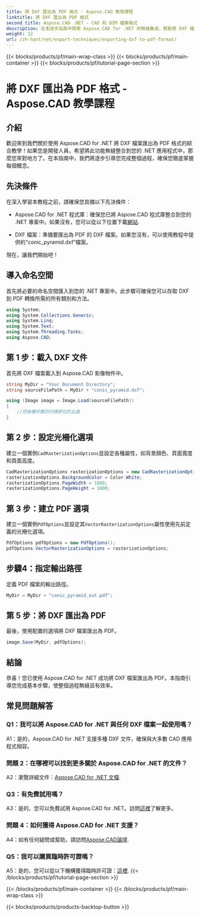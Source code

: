 ```yaml
---
title: 將 DXF 匯出為 PDF 格式 - Aspose.CAD 教學課程
linktitle: 將 DXF 匯出為 PDF 格式
second_title: Aspose.CAD .NET - CAD 和 BIM 檔案格式
description: 在本逐步指南中探索 Aspose.CAD for .NET 的無縫集成，輕鬆將 DXF 檔案匯出為 PDF。
weight: 12
url: /zh-hant/net/export-techniques/exporting-dxf-to-pdf-format/
---
```


{{< blocks/products/pf/main-wrap-class >}}
{{< blocks/products/pf/main-container >}}
{{< blocks/products/pf/tutorial-page-section >}}

# 將 DXF 匯出為 PDF 格式 - Aspose.CAD 教學課程

## 介紹

歡迎來到我們關於使用 Aspose.CAD for .NET 將 DXF 檔案匯出為 PDF 格式的綜合教學！如果您是開發人員，希望將此功能無縫整合到您的 .NET 應用程式中，那麼您來對地方了。在本指南中，我們將逐步引導您完成整個過程，確保您徹底掌握每個概念。

## 先決條件

在深入學習本教程之前，請確保您具備以下先決條件：

-  Aspose.CAD for .NET 程式庫：確保您已將 Aspose.CAD 程式庫整合到您的 .NET 專案中。如果沒有，您可以從以下位置下載[網站](https://releases.aspose.com/cad/net/).

- DXF 檔案：準備要匯出為 PDF 的 DXF 檔案。如果您沒有，可以使用教程中提供的“conic_pyramid.dxf”檔案。

現在，讓我們開始吧！

## 導入命名空間

首先將必要的命名空間匯入到您的 .NET 專案中。此步驟可確保您可以存取 DXF 到 PDF 轉換所需的所有類別和方法。

```csharp
using System;
using System.Collections.Generic;
using System.Linq;
using System.Text;
using System.Threading.Tasks;
using Aspose.CAD;
```

## 第 1 步：載入 DXF 文件

首先將 DXF 檔案載入到 Aspose.CAD 影像物件中。

```csharp
string MyDir = "Your Document Directory";
string sourceFilePath = MyDir + "conic_pyramid.dxf";

using (Image image = Image.Load(sourceFilePath))
{
    //您後續步驟的代碼將位於此處
}
```

## 第 2 步：設定光柵化選項

建立一個實例`CadRasterizationOptions`並設定各種屬性，如背景顏色、頁面寬度和頁面高度。

```csharp
CadRasterizationOptions rasterizationOptions = new CadRasterizationOptions();
rasterizationOptions.BackgroundColor = Color.White;
rasterizationOptions.PageWidth = 1600;
rasterizationOptions.PageHeight = 1600;
```

## 第 3 步：建立 PDF 選項

建立一個實例`PdfOptions`並設定其`VectorRasterizationOptions`屬性使用先前定義的光柵化選項。

```csharp
PdfOptions pdfOptions = new PdfOptions();
pdfOptions.VectorRasterizationOptions = rasterizationOptions;
```

## 步驟4：指定輸出路徑

定義 PDF 檔案的輸出路徑。

```csharp
MyDir = MyDir + "conic_pyramid_out.pdf";
```

## 第 5 步：將 DXF 匯出為 PDF

最後，使用配置的選項將 DXF 檔案匯出為 PDF。

```csharp
image.Save(MyDir, pdfOptions);
```

## 結論

恭喜！您已使用 Aspose.CAD for .NET 成功將 DXF 檔案匯出為 PDF。本指南引導您完成基本步驟，使整個過程無縫且有效率。

## 常見問題解答

### Q1：我可以將 Aspose.CAD for .NET 與任何 DXF 檔案一起使用嗎？

A1：是的，Aspose.CAD for .NET 支援多種 DXF 文件，確保與大多數 CAD 應用程式相容。

### 問題 2：在哪裡可以找到更多關於 Aspose.CAD for .NET 的文件？

 A2：瀏覽詳細文件：[Aspose.CAD for .NET 文檔](https://reference.aspose.com/cad/net/).

### Q3：有免費試用嗎？

A3：是的，您可以免費試用 Aspose.CAD for .NET。訪問[這裡](https://releases.aspose.com/)了解更多。

### 問題 4：如何獲得 Aspose.CAD for .NET 支援？

A4：如有任何疑問或幫助，請訪問[Aspose.CAD論壇](https://forum.aspose.com/c/cad/19).

### Q5：我可以購買臨時許可證嗎？

 A5：是的，您可以從以下機構獲得臨時許可證：[這裡](https://purchase.aspose.com/temporary-license/).
{{< /blocks/products/pf/tutorial-page-section >}}

{{< /blocks/products/pf/main-container >}}
{{< /blocks/products/pf/main-wrap-class >}}

{{< blocks/products/products-backtop-button >}}
